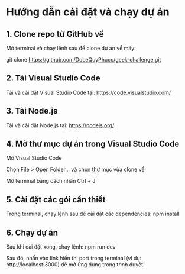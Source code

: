 # Hướng dẫn cài đặt và chạy dự án

## 1. Clone repo từ GitHub về

Mở terminal và chạy lệnh sau để clone dự án về máy:

git clone https://github.com/DoLeQuyPhucc/geek-challenge.git

## 2. Tải Visual Studio Code
Tải và cài đặt Visual Studio Code tại: https://code.visualstudio.com/

## 3. Tải Node.js
Tải và cài đặt Node.js tại: https://nodejs.org/

## 4. Mở thư mục dự án trong Visual Studio Code
Mở Visual Studio Code

Chọn File > Open Folder... và chọn thư mục vừa clone về

Mở terminal bằng cách nhấn Ctrl + J

## 5. Cài đặt các gói cần thiết
Trong terminal, chạy lệnh sau để cài đặt các dependencies: npm install

## 6. Chạy dự án
Sau khi cài đặt xong, chạy lệnh: npm run dev

Sau đó, nhấn vào link hiển thị port trong terminal (ví dụ: http://localhost:3000) để mở ứng dụng trong trình duyệt.
